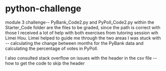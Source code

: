# python-challenge
module 3 challenge--
PyBank_Code2.py and PyPoll_Code2.py within the Starter_Code folder are the files to be graded, since the path is correct with those
I received a lot of help with both exercises from tutoring session wih Limei Hou. Limei helped to guide me through the two areas I was stuck with -- calculating the change between months for the PyBank data and calculating the percentage of votes in PyPoll.

I also consulted stack overflow on issues with the header in the csv file -- how to get the code to skip the header
